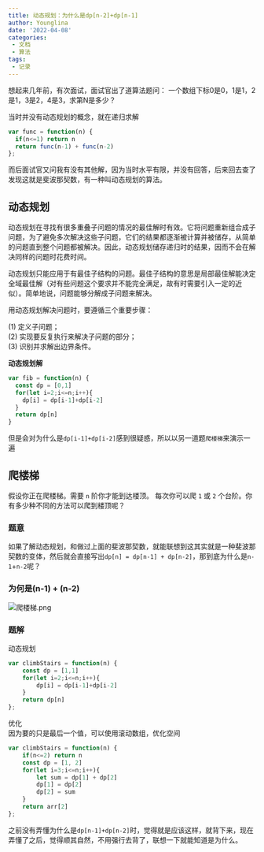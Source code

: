```yaml
---
title: 动态规划：为什么是dp[n-2]+dp[n-1]
author: Younglina
date: '2022-04-08'
categories:
 - 文档
 - 算法
tags:
 - 记录
---
```


想起来几年前，有次面试，面试官出了道算法题问：
一个数组下标0是0，1是1，2是1，3是2，4是3，求第N是多少？

当时并没有动态规划的概念，就在递归求解
```javascript
var func = function(n) {
  if(n<=1) return n
  return func(n-1) + func(n-2)
};
```

而后面试官又问我有没有其他解，因为当时水平有限，并没有回答，后来回去查了发现这就是斐波那契数，有一种叫动态规划的算法。

## 动态规划
动态规划在寻找有很多重叠子问题的情况的最佳解时有效。它将问题重新组合成子问题，为了避免多次解决这些子问题，它们的结果都逐渐被计算并被储存，从简单的问题直到整个问题都被解决。因此，动态规划储存递归时的结果，因而不会在解决同样的问题时花费时间。

动态规划只能应用于有最佳子结构的问题。最佳子结构的意思是局部最佳解能决定全域最佳解（对有些问题这个要求并不能完全满足，故有时需要引入一定的近似）。简单地说，问题能够分解成子问题来解决。

用动态规划解决问题时，要遵循三个重要步骤：

(1) 定义子问题；  
(2) 实现要反复执行来解决子问题的部分；  
(3) 识别并求解出边界条件。  

**动态规划解**
```javascript
var fib = function(n) {
  const dp = [0,1]
  for(let i=2;i<=n;i++){
    dp[i] = dp[i-1]+dp[i-2]
  }
  return dp[n]
} 
```

但是会对为什么是`dp[i-1]+dp[i-2]`感到很疑惑，所以以另一道题`爬楼梯`来演示一遍


## 爬楼梯
假设你正在爬楼梯。需要 `n` 阶你才能到达楼顶。
每次你可以爬 `1` 或 `2` 个台阶。你有多少种不同的方法可以爬到楼顶呢？

### 题意
如果了解动态规划，和做过上面的斐波那契数，就能联想到这其实就是一种斐波那契数的变体，然后就会直接写出`dp[n] = dp[n-1] + dp[n-2]`，那到底为什么是`n-1`+`n-2`呢？

### 为何是(n-1) + (n-2)

![爬楼梯.png](https://p1-juejin.byteimg.com/tos-cn-i-k3u1fbpfcp/1618cea63b084b9e85f7b492a024629f~tplv-k3u1fbpfcp-watermark.image?)

### 题解
动态规划
```javascript
var climbStairs = function(n) {
    const dp = [1,1] 
    for(let i=2;i<=n;i++){ 
        dp[i] = dp[i-1]+dp[i-2] 
    } 
    return dp[n] 
};
```
优化  
因为要的只是最后一个值，可以使用滚动数组，优化空间
```javascript
var climbStairs = function(n) { 
    if(n<=2) return n 
    const dp = [1, 2]
    for(let i=3;i<=n;i++){ 
        let sum = dp[1] + dp[2] 
        dp[1] = dp[2] 
        dp[2] = sum 
    } 
    return arr[2] 
};
```

之前没有弄懂为什么是`dp[n-1]+dp[n-2]`时，觉得就是应该这样，就背下来，现在弄懂了之后，觉得顺其自然，不用强行去背了，联想一下就能知道是为什么。